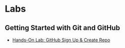 # Labs

## Getting Started with Git and GitHub

- [Hands-On Lab: GitHub Sign Up & Create Repo](./Labs/Hands-On_Lab-GitHub_Sign_Up_and_Create_Repo.md)